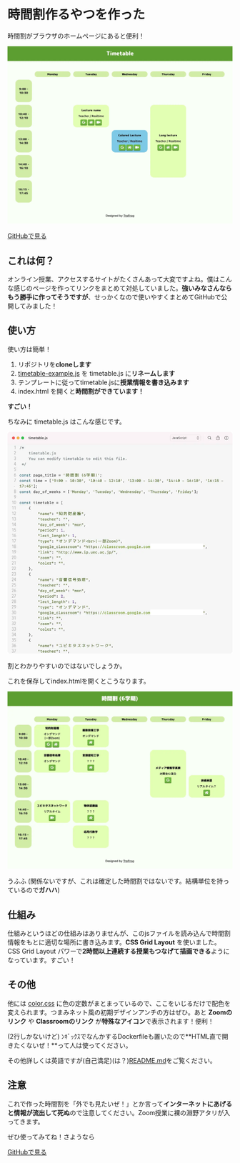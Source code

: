 # 時間割作るやつを作った

時間割がブラウザのホームページにあると便利！

![thumbnail](thumbnail.webp)

<a href="https://github.com/TrpFrog/timetable-page" class="linkButton">GitHubで見る</a>

## これは何？

オンライン授業、アクセスするサイトがたくさんあって大変ですよね。僕はこんな感じのページを作ってリンクをまとめて対処していました。**強いみなさんならもう勝手に作ってそうですが**、せっかくなので使いやすくまとめてGitHubで公開してみました！



## 使い方

使い方は簡単！

1.  リポジトリを**cloneします**
2.  [timetable-example.js](https://github.com/TrpFrog/timetable-page/blob/main/src/timetable-example.js) を timetable.js に**リネームします**
3.  テンプレートに従ってtimetable.jsに**授業情報を書き込みます**
4.  index.html を開くと**時間割ができています！**

**すごい！**

ちなみに timetable.js はこんな感じです。

![timetablejs](timetablejs.webp)

割とわかりやすいのではないでしょうか。

これを保存してindex.htmlを開くとこうなります。

![screenshot](screenshot.webp)

うふふ (関係ないですが、これは確定した時間割ではないです。結構単位を持っているので**ガハハ**)



## 仕組み

仕組みというほどの仕組みはありませんが、このjsファイルを読み込んで時間割情報をもとに適切な場所に書き込みます。**CSS Grid Layout** を使いました。CSS Grid Layout パワーで**2時間以上連続する授業もつなげて描画できる**ようになっています。すごい！



## その他

他には [color.css](https://github.com/TrpFrog/timetable-page/blob/main/src/color.css) に色の定数がまとまっているので、ここをいじるだけで配色を変えられます。つまみネット風の初期デザインアンチの方はぜひ。あと **Zoomのリンク** や **Classroomのリンク** が**特殊なアイコン**で表示されます！便利！

(2行しかないけど) ﾝｷﾞｯｸｽでなんかするDockerfileも置いたので**HTML直で開きたくないぜ！**って人は使ってください。

その他詳しくは英語ですが(自己満足)(は？)[README.md](https://github.com/TrpFrog/timetable-page/blob/main/README.md)をご覧ください。



## 注意

これで作った時間割を「外でも見たいぜ！」とか言って**インターネットにあげると情報が流出して死ぬ**ので注意してください。Zoom授業に裸の淵野アタリが入ってきます。



ぜひ使ってみてね！さようなら

<a href="https://github.com/TrpFrog/timetable-page" class="linkButton">GitHubで見る</a>
